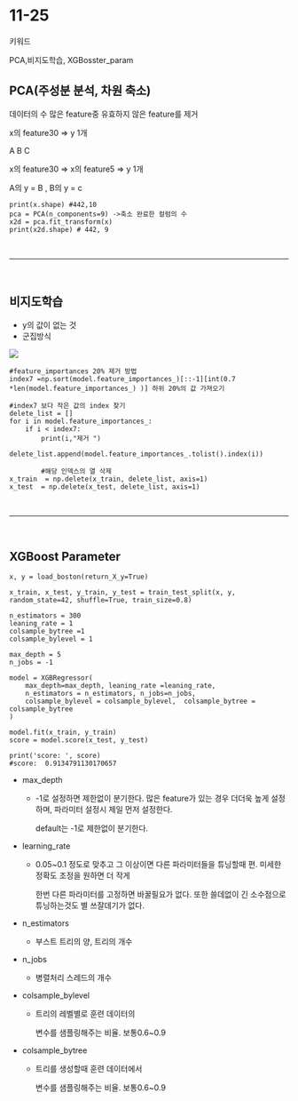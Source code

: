 # 11-25


키워드

PCA,비지도학습, XGBosster_param

## PCA(주성분 분석, 차원 축소)

데이터의 수 많은 feature중 유효하지 않은 feature를 제거

x의 feature30  => y 1개

A                                   B                    C

x의 feature30 => x의 feature5 => y 1개

A의 y = B , B의 y = c



```
print(x.shape) #442,10 
pca = PCA(n_components=9) ->축소 완료한 컬럼의 수 
x2d = pca.fit_transform(x)
print(x2d.shape) # 442, 9
```





<br>

------------------

<br>



## 비지도학습

- y의 값이 없는 것
- 군집방식

<img src='https://t4.daumcdn.net/thumb/R720x0/?fname=http://t1.daumcdn.net/brunch/service/user/Jr9/image/qExzc3o2GigQ5Cd8mPsxF9WJEXI.png'/>





```
#feature_importances 20% 제거 방법
index7 =np.sort(model.feature_importances_)[::-1][int(0.7 *len(model.feature_importances_) )] 하위 20%의 값 가져오기

#index7 보다 작은 값의 index 찾기
delete_list = []
for i in model.feature_importances_:
    if i < index7:
        print(i,"제거 ")
        delete_list.append(model.feature_importances_.tolist().index(i))
        
        #해당 인덱스의 열 삭제 
x_train  = np.delete(x_train, delete_list, axis=1)
x_test  = np.delete(x_test, delete_list, axis=1)
```





<br>

----

<br>



## XGBoost Parameter

```
x, y = load_boston(return_X_y=True)

x_train, x_test, y_train, y_test = train_test_split(x, y, random_state=42, shuffle=True, train_size=0.8)

n_estimators = 300
leaning_rate = 1
colsample_bytree =1
colsample_bylevel = 1

max_depth = 5
n_jobs = -1

model = XGBRegressor(
    max_depth=max_depth, leaning_rate =leaning_rate,
    n_estimators = n_estimators, n_jobs=n_jobs,
    colsample_bylevel = colsample_bylevel,  colsample_bytree = colsample_bytree
)

model.fit(x_train, y_train)
score = model.score(x_test, y_test)

print('score: ', score)
#score:  0.9134791130170657
```



- max_depth

  - -1로 설정하면 제한없이 분기한다. 많은 feature가 있는 경우 더더욱 높게 설정하며, 파라미터 설정시 제일 먼저 설정한다.

    default는 -1로 제한없이 분기한다.

- learning_rate

  - 0.05~0.1 정도로 맞추고 그 이상이면 다른 파라미터들을 튜닝할때 편. 미세한 정확도 조정을 원하면 더 작게 

    한번 다른 파라미터를 고정하면 바꿀필요가 없다. 또한 쓸데없이 긴 소수점으로 튜닝하는것도 별 쓰잘데기가 없다.

- n_estimators

  - 부스트 트리의 양, 트리의 개수 

- n_jobs

  - 병렬처리 스레드의 개수

- colsample_bylevel

  - 트리의 레벨별로 훈련 데이터의 

    변수를 샘플링해주는 비율. 보통0.6~0.9

- colsample_bytree

  - 트리를 생성할때 훈련 데이터에서 

    변수를 샘플링해주는 비율. 보통0.6~0.9